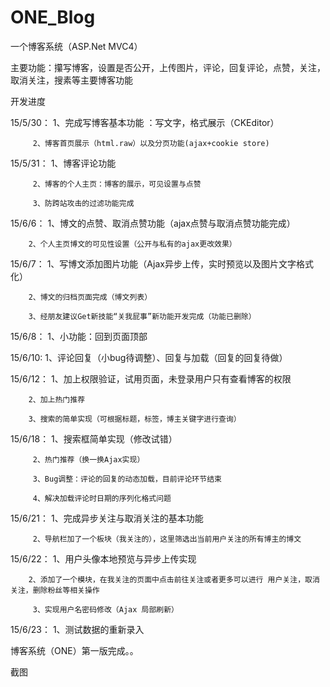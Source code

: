 # ONE_Blog

一个博客系统（ASP.Net MVC4）

主要功能：攥写博客，设置是否公开，上传图片，评论，回复评论，点赞，关注，取消关注，搜素等主要博客功能



开发进度

15/5/30：
         1、完成写博客基本功能 ：写文字，格式展示（CKEditor）

         2、博客首页展示（html.raw）以及分页功能(ajax+cookie store)


15/5/31：
         1、博客评论功能

         2、博客的个人主页：博客的展示，可见设置与点赞

         3、防跨站攻击的过滤功能完成


15/6/6：
        1、博文的点赞、取消点赞功能（ajax点赞与取消点赞功能完成）

        2、个人主页博文的可见性设置（公开与私有的ajax更改效果）

15/6/7：
        1、写博文添加图片功能（Ajax异步上传，实时预览以及图片文字格式化）

        2、博文的归档页面完成（博文列表）

        3、经朋友建议Get新技能“关我屁事”新功能开发完成（功能已删除）

15/6/8：
        1、小功能：回到页面顶部

15/6/10:
        1、评论回复（小bug待调整）、回复与加载（回复的回复待做）

15/6/12：
        1、加上权限验证，试用页面，未登录用户只有查看博客的权限

        2、加上热门推荐

        3、搜索的简单实现（可根据标题，标签，博主关键字进行查询）

15/6/18：
         1、搜索框简单实现（修改试错）

         2、热门推荐（换一换Ajax实现）
  
         3、Bug调整：评论的回复的动态加载，目前评论环节结束

         4、解决加载评论时日期的序列化格式问题

15/6/21：
         1、完成异步关注与取消关注的基本功能


         2、导航栏加了一个板块（我关注的），这里筛选出当前用户关注的所有博主的博文


15/6/22：
        1、用户头像本地预览与异步上传实现


        2、添加了一个模块，在我关注的页面中点击前往关注或者更多可以进行 用户关注，取消关注，删除粉丝等相关操作
        
         3、实现用户名密码修改（Ajax 局部刷新）


15/6/23：
         1、测试数据的重新录入



博客系统（ONE）第一版完成。。

截图
<img src='' />


	
